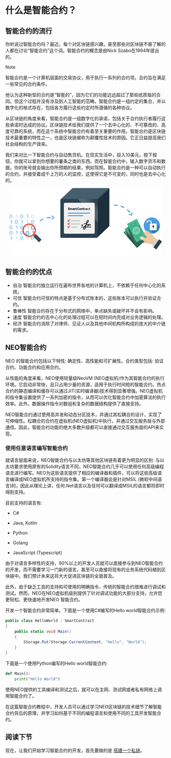
# 什么是智能合约？

## 智能合约的流行

你听说过智能合约吗？最近，每个对区块链感兴趣，甚至那些对区块链不甚了解的人都在讨论“智能合约”这个词。智能合约的概念是由Nick Szabo在1994年提出的。

> [!Note]
>
> 智能合约是一个计算机层面的交易协议，用于执行一系列的合约项。合约旨在满足一些常见的合约条件。

他认为这种新型的合约是“智能的”，因为它们的功能远远超过了那些纸质版的合同。但这个过程并没有涉及到人工智能的范畴。智能合约是一组约定的集合，并以数字化的格式存在，包括各方履行这些约定时所遵循的各种协议。

从区块链的角度来看，智能合约是一组数字化的承诺，包括关于合约执行者履行这些承诺时达成的协议。区块链技术给我们提供了一个去中心化的、不可篡改的、高度可靠的系统，而在这个系统中智能合约有着至关重要的作用。智能合约是区块链技术最重要的特性之一，也是区块链被称为颠覆性技术的原因。它正日益提高我们社会结构的生产效率。

我们来对比一下智能合约与自动售货机。在现实生活中，投入10美元，按下按钮，你就可以拿到你想要的薯条之类的东西。而在智能合约中，输入数字货币和数据，你的账号就会输出你所预期的结果，例如驾照。智能合约是一种可以自动执行的合约，并接受着成千上万的人的监控，这使得它是不可变的，同时也是去中心化的。

<p align="center">
  <img src="./imgs/smart-contracts.png" />
</p>

## 智能合约的优点

- 自治
智能合约独立运行在遍布世界各地的计算机上，不依赖于任何中心化的系统。
- 可信
智能合约可信的特点是基于分布式账本的，这些账本可以执行并验证合约。
- 鲁棒性
智能合约存在于分布式的网络中，单点缺失或破坏并不会有影响。
- 速度
智能合约的去中心化的处理过程可以在短时间内完成对业务逻辑的处理。
- 经济
智能合约消除了对律师、见证人以及其他中间机构所构成的庞大的中介链的需求。

## NEO智能合约

NEO 的智能合约包括以下特性: 确定性、高性能和可扩展性。合约类型包括: 验证合约、功能合约和应用合约。

从性能的角度来看，NEO使用轻量级NeoVM (NEO虚拟机)作为其智能合约的执行环境。它启动非常快，且只占用少量的资源，适用于执行时间短的智能合约。热点合约的静态编译和缓存可以通过JIT(实时编译器)技术得到显著增强。NEO虚拟机的指令集设置提供了一系列加密的指令，从而可以优化智能合约中加密算法的执行效率。此外，数据操作指令对数组和复杂的数据结构提供了直接支持。

NEO智能合约通过使用高并发和动态分区技术，并通过其松耦合的设计，实现了可伸缩性。松耦合的合约在虚拟机(NEO虚拟机)中执行，并通过交互服务层与外部通信。因此，智能合约功能的绝大多数升级都可以直接通过交互服务层的API来实现。

### 使用任意语言编写智能合约
就语言层面来说，NEO智能合约与以太坊等其他区块链有着更为明显的区别: 与以太坊要求使用原有的Solidity语言不同，NEO智能合约几乎可以使用任何高级编程语言进行编写。NEO为这些语言提供了相应的编译器和插件，可以将这些高级语言编译成NEO虚拟机所支持的指令集。第一个编译器会是针对MSIL (微软中间语言)的，因此从理论上讲，任何.Net语言以及任何可以翻译成MSIL的语言都将即时得到支持。

目前支持的语言有:

- C#

- Java, Kotlin

- Python

- Golang

- JavaScript (Typescript)

由于对语言多样性的支持，90%以上的开发人员就可以直接参与到NEO智能合约的开发，而不需要学习一门新的语言。甚至可以直接将现有的业务系统代码植到区块链中。我们预计未来这将大大促进区块链的全面普及。

此外，由于缺乏工具的支持和可使用的明确指令，传统的智能合约很难进行调试和测试。然而，NEO在NEO虚拟机级别提供了针对调试功能的大部分支持，允许您更轻松、更快速地开发NEO 智能合约。

开发一个智能合约非常简单。下面是一个使用C#编写的Hello world智能合约示例:

```c#
public class HelloWorld : SmartContract
{
    public static void Main()
    {
        Storage.Put(Storage.CurrentContext, "Hello", "World");
    }
}
```

下面是一个使用Python编写的Hello world智能合约:

```python
def Main():
    print("Hello World")
```

使用NEO提供的工具编译和测试之后，就可以在主网、测试网或者私有网络上调用智能合约了。

在这篇智能合约教程中，开发人员可以通过学习NEO区块链的技术细节了解智能合约背后的原理，并学习如何基于不同的编程语言和使用不同的工具开发智能合约。

## 阅读下节

现在，让我们开始学习智能合约的开发，首先要做的是 [搭建一个私链](Development_privateChain.md)。

